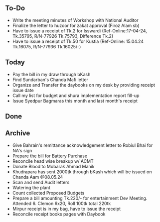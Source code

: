 ## To-Do
- Write the meeting minutes of Workshop with National Auditor  
- Finalize the letter to huzoor for zakat approval (Firoz Alam sb)  
- Have to issue a receipt of Tk.2 for Isswardi (Ref-Online:17-04-24, Tk.35795, R/N-77926 Tk.75793, Difference Tk.2)  
- Have to issue a receipt of Tk.50 for Kustia (Ref-Online: 15.04.24 Tk.16075, R/N-77936 Tk.16025/-)  

## Today
- Pay the bill in my draw through bKash  
- Find Sundarban's Chanda Mafi letter  
- Organize and Transfer the daybooks on my desk by providing receipt issue date  
- Call my list for budget and shura implementation report fill-up  
- Issue Syedpur Bagmaras this month and last month's receipt  

## Done

## Archive
- Give Bahrain's remittance acknowledgement letter to Robiul Bhai for NA's sign  
- Prepare the bill for Battery Purchase  
- Reconcile head wise breakup w/ ACMT  
- Donate Blood to Mobarak Ahmad Manik  
- Khudrapara has sent 2000tk through bKash which will be issued on Chanda Aam @08.05.24  
- Scan and send Audit letters  
- Watering the plant  
- Count collected Proposed Budgets  
- Prepare a bill amounting Tk.220/- for entertainment Dev Meeting. Attended 6. Clemon 6x20, Roll 100tk total 220tk  
- Mirpur receipt is in my bag, have to issue the receipt  
- Reconcile receipt books pages with Daybook  